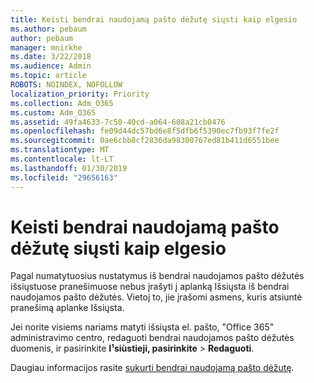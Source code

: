 ```yaml
---
title: Keisti bendrai naudojamą pašto dėžutę siųsti kaip elgesio
ms.author: pebaum
author: pebaum
manager: mnirkhe
ms.date: 3/22/2018
ms.audience: Admin
ms.topic: article
ROBOTS: NOINDEX, NOFOLLOW
localization_priority: Priority
ms.collection: Adm_O365
ms.custom: Adm_O365
ms.assetid: 49fa4633-7c50-40cd-a064-608a21cb0476
ms.openlocfilehash: fe09d44dc57bd6e8f5dfb6f5390ec7fb93f7fe2f
ms.sourcegitcommit: 0ae6cbb8cf2836da98300767ed81b411d6551bee
ms.translationtype: MT
ms.contentlocale: lt-LT
ms.lasthandoff: 01/30/2019
ms.locfileid: "29656163"
---
```

# <a name="changing-shared-mailbox-send-as-behavior"></a>Keisti bendrai naudojamą pašto dėžutę siųsti kaip elgesio

Pagal numatytuosius nustatymus iš bendrai naudojamos pašto dėžutės išsiųstuose pranešimuose nebus įrašyti į aplanką Išsiųsta iš bendrai naudojamos pašto dėžutės. Vietoj to, jie įrašomi asmens, kuris atsiuntė pranešimą aplanke Išsiųsta.
  
Jei norite visiems nariams matyti išsiųsta el. pašto, "Office 365" administravimo centro, redaguoti bendrai naudojamos pašto dėžutės duomenis, ir pasirinkite **I¹siùstieji, pasirinkite** \> **Redaguoti**.
  
Daugiau informacijos rasite [sukurti bendrai naudojamą pašto dėžutę](https://support.office.com/article/create-a-shared-mailbox-871a246d-3acd-4bba-948e-5de8be0544c9).
  

